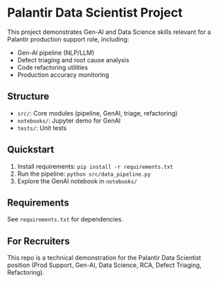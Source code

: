 # Palantir Data Scientist Project

This project demonstrates Gen-AI and Data Science skills relevant for a Palantir production support role, including:
- Gen-AI pipeline (NLP/LLM)
- Defect triaging and root cause analysis
- Code refactoring utilities
- Production accuracy monitoring

## Structure
- `src/`: Core modules (pipeline, GenAI, triage, refactoring)
- `notebooks/`: Jupyter demo for GenAI
- `tests/`: Unit tests

## Quickstart
1. Install requirements: `pip install -r requirements.txt`
2. Run the pipeline: `python src/data_pipeline.py`
3. Explore the GenAI notebook in `notebooks/`

## Requirements
See `requirements.txt` for dependencies.

## For Recruiters
This repo is a technical demonstration for the Palantir Data Scientist position (Prod Support, Gen-AI, Data Science, RCA, Defect Triaging, Refactoring).
